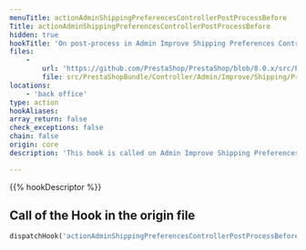 ```yaml
---
menuTitle: actionAdminShippingPreferencesControllerPostProcessBefore
Title: actionAdminShippingPreferencesControllerPostProcessBefore
hidden: true
hookTitle: 'On post-process in Admin Improve Shipping Preferences Controller'
files:
    -
        url: 'https://github.com/PrestaShop/PrestaShop/blob/8.0.x/src/PrestaShopBundle/Controller/Admin/Improve/Shipping/PreferencesController.php'
        file: src/PrestaShopBundle/Controller/Admin/Improve/Shipping/PreferencesController.php
locations:
    - 'back office'
type: action
hookAliases: 
array_return: false
check_exceptions: false
chain: false
origin: core
description: 'This hook is called on Admin Improve Shipping Preferences post-process before processing any form'

---
```


{{% hookDescriptor %}}

## Call of the Hook in the origin file

```php
dispatchHook('actionAdminShippingPreferencesControllerPostProcessBefore', ['controller' => $this])
```
